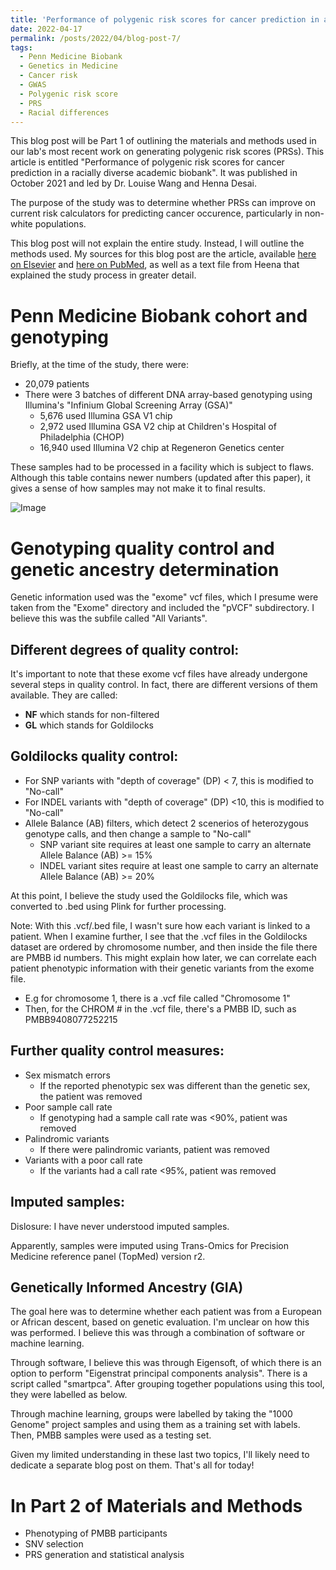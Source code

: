 ```yaml
---
title: 'Performance of polygenic risk scores for cancer prediction in a racially diverse academic biobank: Methods Part 1'
date: 2022-04-17
permalink: /posts/2022/04/blog-post-7/
tags:
  - Penn Medicine Biobank
  - Genetics in Medicine
  - Cancer risk
  - GWAS
  - Polygenic risk score
  - PRS
  - Racial differences
---
```


This blog post will  be Part 1 of outlining the materials and methods used in our lab's most recent work on generating polygenic risk scores (PRSs). This article is entitled "Performance of polygenic risk scores for cancer prediction in a racially diverse academic biobank". It was published in October 2021 and led by Dr. Louise Wang and Henna Desai. 

The purpose of the study was to determine whether PRSs can improve on current risk calculators for predicting cancer occurence, particularly in non-white populations.

This blog post will not explain the entire study. Instead, I will outline the methods used. My sources for this blog post are the article, available [here on Elsevier](https://www.sciencedirect.com/science/article/pii/S1098360021053673) and [here on PubMed](https://pubmed.ncbi.nlm.nih.gov/34906489/), as well as a text file from Heena that explained the study process in greater detail.

Penn Medicine Biobank cohort and genotyping
======

Briefly, at the time of the study, there were:
- 20,079 patients
- There were 3 batches of different DNA array-based genotyping using Illumina's "Infinium Global Screening Array (GSA)"
  - 5,676 used Illumina GSA V1 chip
  - 2,972 used Illumina GSA V2 chip at Children's Hospital of Philadelphia (CHOP)
  - 16,940 used Illumina V2 chip at Regeneron Genetics center

These samples had to be processed in a facility which is subject to flaws. Although this table contains newer numbers (updated after this paper), it gives a sense of how samples may not make it to final results.

![Image](https://oliver-clark.github.io/images/Screenshot_20.jpg)

Genotyping quality control and genetic ancestry determination
======
Genetic information used was the "exome" vcf files, which I presume were taken from the "Exome" directory and included the "pVCF" subdirectory. I believe this was the subfile called "All Variants".

Different degrees of quality control:
------

It's important to note that these exome vcf files have already undergone several steps in quality control. In fact, there are different versions of them available. They are called:
- **NF** which stands for non-filtered
- **GL** which stands for Goldilocks

Goldilocks quality control:
------

- For SNP variants with "depth of coverage" (DP) < 7, this is modified to "No-call"
- For INDEL variants with "depth of coverage" (DP) <10, this is modified to "No-call"
- Allele Balance (AB) filters, which detect 2 scenerios of heterozygous genotype calls, and then change a sample to "No-call"
  - SNP variant site requires at least one sample to carry an alternate Allele Balance (AB) >= 15%
  - INDEL variant sites require at least one sample to carry an alternate Allele Balance (AB) >= 20%

At this point, I believe the study used the Goldilocks file, which was converted to .bed using Plink for further processing. 

Note: With this .vcf/.bed file, I wasn't sure how each variant is linked to a patient. When I examine further, I see that the .vcf files in the Goldilocks dataset are ordered by chromosome number, and then inside the file there are PMBB id numbers. This might explain how later, we can correlate each patient phenotypic information with their genetic variants from the exome file.

- E.g for chromosome 1, there is a .vcf file called "Chromosome 1"
- Then, for the CHROM # in the .vcf file, there's a PMBB ID, such as PMBB9408077252215

Further quality control measures:
------

- Sex mismatch errors
  - If the reported phenotypic sex was different than the genetic sex, the patient was removed
- Poor sample call rate
  - If genotyping had a sample call rate was <90%, patient was removed
- Palindromic variants
  - If there were palindromic variants, patient was removed
- Variants with a poor call rate
  - If the variants had a call rate <95%, patient was removed

Imputed samples:
------

Dislosure: I have never understood imputed samples.

Apparently, samples were imputed using Trans-Omics for Precision Medicine reference panel (TopMed) version r2.

Genetically Informed Ancestry (GIA)
------

The goal here was to determine whether each patient was from a European or African descent, based on genetic evaluation. I'm unclear on how this was performed. I believe this was through a combination of software or machine learning.

Through software, I believe this was through Eigensoft, of which there is an option to perform "Eigenstrat principal components analysis". There is a script called "smartpca". After grouping together populations using this tool, they were labelled as below.

Through machine learning, groups were labelled by taking the "1000 Genome" project samples and using them as a training set with labels. Then, PMBB samples were used as a testing set. 

Given my limited understanding in these last two topics, I'll likely need to dedicate a separate blog post on them. That's all for today!

In Part 2 of Materials and Methods
======
- Phenotyping of PMBB participants
- SNV selection
- PRS generation and statistical analysis
